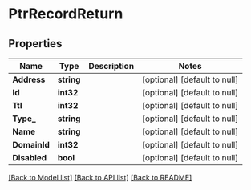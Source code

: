 # PtrRecordReturn

## Properties
Name | Type | Description | Notes
------------ | ------------- | ------------- | -------------
**Address** | **string** |  | [optional] [default to null]
**Id** | **int32** |  | [optional] [default to null]
**Ttl** | **int32** |  | [optional] [default to null]
**Type_** | **string** |  | [optional] [default to null]
**Name** | **string** |  | [optional] [default to null]
**DomainId** | **int32** |  | [optional] [default to null]
**Disabled** | **bool** |  | [optional] [default to null]

[[Back to Model list]](../README.md#documentation-for-models) [[Back to API list]](../README.md#documentation-for-api-endpoints) [[Back to README]](../README.md)


